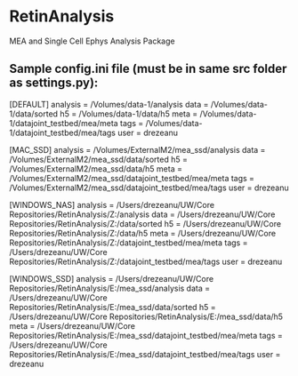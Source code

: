 # RetinAnalysis
MEA and Single Cell Ephys Analysis Package

## Sample config.ini file (must be in same src folder as settings.py):
[DEFAULT]
analysis = /Volumes/data-1/analysis
data = /Volumes/data-1/data/sorted
h5 = /Volumes/data-1/data/h5
meta = /Volumes/data-1/datajoint_testbed/mea/meta
tags = /Volumes/data-1/datajoint_testbed/mea/tags
user = drezeanu

[MAC_SSD]
analysis = /Volumes/ExternalM2/mea_ssd/analysis
data = /Volumes/ExternalM2/mea_ssd/data/sorted
h5 = /Volumes/ExternalM2/mea_ssd/data/h5
meta = /Volumes/ExternalM2/mea_ssd/datajoint_testbed/mea/meta
tags = /Volumes/ExternalM2/mea_ssd/datajoint_testbed/mea/tags
user = drezeanu

[WINDOWS_NAS]
analysis = /Users/drezeanu/UW/Core Repositories/RetinAnalysis/Z:/analysis
data = /Users/drezeanu/UW/Core Repositories/RetinAnalysis/Z:/data/sorted
h5 = /Users/drezeanu/UW/Core Repositories/RetinAnalysis/Z:/data/h5
meta = /Users/drezeanu/UW/Core Repositories/RetinAnalysis/Z:/datajoint_testbed/mea/meta
tags = /Users/drezeanu/UW/Core Repositories/RetinAnalysis/Z:/datajoint_testbed/mea/tags
user = drezeanu

[WINDOWS_SSD]
analysis = /Users/drezeanu/UW/Core Repositories/RetinAnalysis/E:/mea_ssd/analysis
data = /Users/drezeanu/UW/Core Repositories/RetinAnalysis/E:/mea_ssd/data/sorted
h5 = /Users/drezeanu/UW/Core Repositories/RetinAnalysis/E:/mea_ssd/data/h5
meta = /Users/drezeanu/UW/Core Repositories/RetinAnalysis/E:/mea_ssd/datajoint_testbed/mea/meta
tags = /Users/drezeanu/UW/Core Repositories/RetinAnalysis/E:/mea_ssd/datajoint_testbed/mea/tags
user = drezeanu

